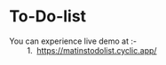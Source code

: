 # To-Do-list

You can experience live demo at :-<br>
    &emsp;&emsp; 1.&nbsp; https://matinstodolist.cyclic.app/
